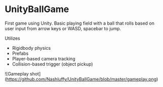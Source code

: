 # UnityBallGame

First game using Unity. Basic playing field with a ball that rolls based on user input from arrow keys or WASD, spacebar to jump. 


Utilizes 
- Rigidbody physics 
- Prefabs
- Player-based camera tracking
- Collision-based trigger (object pickup)
 
  
![Gameplay shot] (https://github.com/Nashluffy/UnityBallGame/blob/master/gameplay.png)
